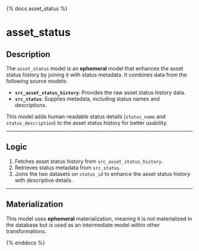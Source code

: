 {% docs asset_status %}

# asset_status

## Description
The `asset_status` model is an **ephemeral** model that enhances the asset status history by joining it with status metadata. It combines data from the following source models:
- **`src_asset_status_history`**: Provides the raw asset status history data.
- **`src_status`**: Supplies metadata, including status names and descriptions.

This model adds human-readable status details (`status_name` and `status_description`) to the asset status history for better usability.

---

## Logic
1. Fetches asset status history from `src_asset_status_history`.
2. Retrieves status metadata from `src_status`.
3. Joins the two datasets on `status_id` to enhance the asset status history with descriptive details.

---

## Materialization
This model uses **ephemeral** materialization, meaning it is not materialized in the database but is used as an intermediate model within other transformations.

{% enddocs %}